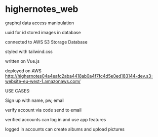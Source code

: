 # highernotes_web

graphql data access manipulation

uuid for id stored images in database

connected to AWS S3 Storage Database

styled with tailwind.css

written on Vue.js

deployed on AWS http://highernotes04a4eafc2aba4418ab0a4f7fc4d5e0ed183144-dev.s3-website-eu-west-1.amazonaws.com/


USE CASES:

Sign up with name, pw, email

verify account via code send to email

verified accounts can log in and use app features 

logged in accounts can create albums and upload pictures
